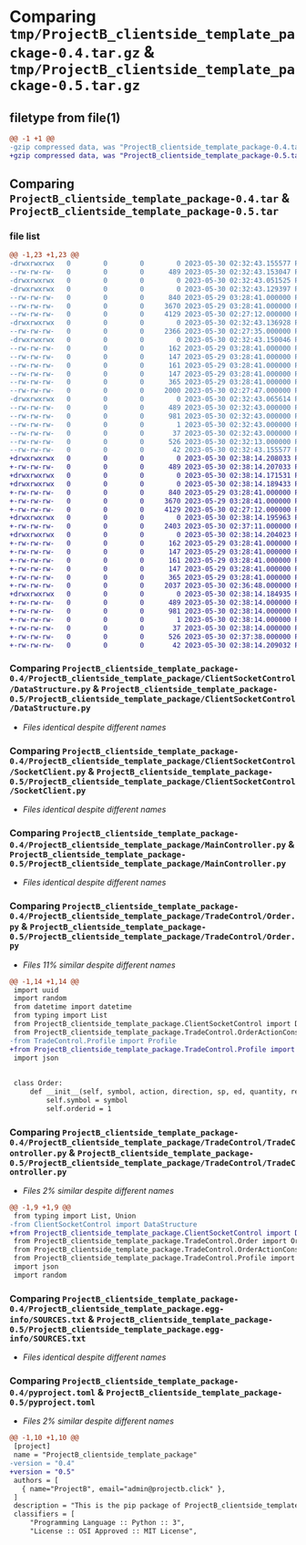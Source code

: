 # Comparing `tmp/ProjectB_clientside_template_package-0.4.tar.gz` & `tmp/ProjectB_clientside_template_package-0.5.tar.gz`

## filetype from file(1)

```diff
@@ -1 +1 @@
-gzip compressed data, was "ProjectB_clientside_template_package-0.4.tar", last modified: Tue May 30 02:32:43 2023, max compression
+gzip compressed data, was "ProjectB_clientside_template_package-0.5.tar", last modified: Tue May 30 02:38:14 2023, max compression
```

## Comparing `ProjectB_clientside_template_package-0.4.tar` & `ProjectB_clientside_template_package-0.5.tar`

### file list

```diff
@@ -1,23 +1,23 @@
-drwxrwxrwx   0        0        0        0 2023-05-30 02:32:43.155577 ProjectB_clientside_template_package-0.4/
--rw-rw-rw-   0        0        0      489 2023-05-30 02:32:43.153047 ProjectB_clientside_template_package-0.4/PKG-INFO
-drwxrwxrwx   0        0        0        0 2023-05-30 02:32:43.051525 ProjectB_clientside_template_package-0.4/ProjectB_clientside_template_package/
-drwxrwxrwx   0        0        0        0 2023-05-30 02:32:43.129397 ProjectB_clientside_template_package-0.4/ProjectB_clientside_template_package/ClientSocketControl/
--rw-rw-rw-   0        0        0      840 2023-05-29 03:28:41.000000 ProjectB_clientside_template_package-0.4/ProjectB_clientside_template_package/ClientSocketControl/DataStructure.py
--rw-rw-rw-   0        0        0     3670 2023-05-29 03:28:41.000000 ProjectB_clientside_template_package-0.4/ProjectB_clientside_template_package/ClientSocketControl/SocketClient.py
--rw-rw-rw-   0        0        0     4129 2023-05-30 02:27:12.000000 ProjectB_clientside_template_package-0.4/ProjectB_clientside_template_package/MainController.py
-drwxrwxrwx   0        0        0        0 2023-05-30 02:32:43.136928 ProjectB_clientside_template_package-0.4/ProjectB_clientside_template_package/TradeControl/
--rw-rw-rw-   0        0        0     2366 2023-05-30 02:27:35.000000 ProjectB_clientside_template_package-0.4/ProjectB_clientside_template_package/TradeControl/Order.py
-drwxrwxrwx   0        0        0        0 2023-05-30 02:32:43.150046 ProjectB_clientside_template_package-0.4/ProjectB_clientside_template_package/TradeControl/OrderActionConstants/
--rw-rw-rw-   0        0        0      162 2023-05-29 03:28:41.000000 ProjectB_clientside_template_package-0.4/ProjectB_clientside_template_package/TradeControl/OrderActionConstants/Action.py
--rw-rw-rw-   0        0        0      147 2023-05-29 03:28:41.000000 ProjectB_clientside_template_package-0.4/ProjectB_clientside_template_package/TradeControl/OrderActionConstants/Direction.py
--rw-rw-rw-   0        0        0      161 2023-05-29 03:28:41.000000 ProjectB_clientside_template_package-0.4/ProjectB_clientside_template_package/TradeControl/OrderActionConstants/ExpiryDate.py
--rw-rw-rw-   0        0        0      147 2023-05-29 03:28:41.000000 ProjectB_clientside_template_package-0.4/ProjectB_clientside_template_package/TradeControl/OrderActionConstants/StrikePrice.py
--rw-rw-rw-   0        0        0      365 2023-05-29 03:28:41.000000 ProjectB_clientside_template_package-0.4/ProjectB_clientside_template_package/TradeControl/Profile.py
--rw-rw-rw-   0        0        0     2000 2023-05-30 02:27:47.000000 ProjectB_clientside_template_package-0.4/ProjectB_clientside_template_package/TradeControl/TradeController.py
-drwxrwxrwx   0        0        0        0 2023-05-30 02:32:43.065614 ProjectB_clientside_template_package-0.4/ProjectB_clientside_template_package.egg-info/
--rw-rw-rw-   0        0        0      489 2023-05-30 02:32:43.000000 ProjectB_clientside_template_package-0.4/ProjectB_clientside_template_package.egg-info/PKG-INFO
--rw-rw-rw-   0        0        0      981 2023-05-30 02:32:43.000000 ProjectB_clientside_template_package-0.4/ProjectB_clientside_template_package.egg-info/SOURCES.txt
--rw-rw-rw-   0        0        0        1 2023-05-30 02:32:43.000000 ProjectB_clientside_template_package-0.4/ProjectB_clientside_template_package.egg-info/dependency_links.txt
--rw-rw-rw-   0        0        0       37 2023-05-30 02:32:43.000000 ProjectB_clientside_template_package-0.4/ProjectB_clientside_template_package.egg-info/top_level.txt
--rw-rw-rw-   0        0        0      526 2023-05-30 02:32:13.000000 ProjectB_clientside_template_package-0.4/pyproject.toml
--rw-rw-rw-   0        0        0       42 2023-05-30 02:32:43.155577 ProjectB_clientside_template_package-0.4/setup.cfg
+drwxrwxrwx   0        0        0        0 2023-05-30 02:38:14.208033 ProjectB_clientside_template_package-0.5/
+-rw-rw-rw-   0        0        0      489 2023-05-30 02:38:14.207033 ProjectB_clientside_template_package-0.5/PKG-INFO
+drwxrwxrwx   0        0        0        0 2023-05-30 02:38:14.171531 ProjectB_clientside_template_package-0.5/ProjectB_clientside_template_package/
+drwxrwxrwx   0        0        0        0 2023-05-30 02:38:14.189433 ProjectB_clientside_template_package-0.5/ProjectB_clientside_template_package/ClientSocketControl/
+-rw-rw-rw-   0        0        0      840 2023-05-29 03:28:41.000000 ProjectB_clientside_template_package-0.5/ProjectB_clientside_template_package/ClientSocketControl/DataStructure.py
+-rw-rw-rw-   0        0        0     3670 2023-05-29 03:28:41.000000 ProjectB_clientside_template_package-0.5/ProjectB_clientside_template_package/ClientSocketControl/SocketClient.py
+-rw-rw-rw-   0        0        0     4129 2023-05-30 02:27:12.000000 ProjectB_clientside_template_package-0.5/ProjectB_clientside_template_package/MainController.py
+drwxrwxrwx   0        0        0        0 2023-05-30 02:38:14.195963 ProjectB_clientside_template_package-0.5/ProjectB_clientside_template_package/TradeControl/
+-rw-rw-rw-   0        0        0     2403 2023-05-30 02:37:11.000000 ProjectB_clientside_template_package-0.5/ProjectB_clientside_template_package/TradeControl/Order.py
+drwxrwxrwx   0        0        0        0 2023-05-30 02:38:14.204023 ProjectB_clientside_template_package-0.5/ProjectB_clientside_template_package/TradeControl/OrderActionConstants/
+-rw-rw-rw-   0        0        0      162 2023-05-29 03:28:41.000000 ProjectB_clientside_template_package-0.5/ProjectB_clientside_template_package/TradeControl/OrderActionConstants/Action.py
+-rw-rw-rw-   0        0        0      147 2023-05-29 03:28:41.000000 ProjectB_clientside_template_package-0.5/ProjectB_clientside_template_package/TradeControl/OrderActionConstants/Direction.py
+-rw-rw-rw-   0        0        0      161 2023-05-29 03:28:41.000000 ProjectB_clientside_template_package-0.5/ProjectB_clientside_template_package/TradeControl/OrderActionConstants/ExpiryDate.py
+-rw-rw-rw-   0        0        0      147 2023-05-29 03:28:41.000000 ProjectB_clientside_template_package-0.5/ProjectB_clientside_template_package/TradeControl/OrderActionConstants/StrikePrice.py
+-rw-rw-rw-   0        0        0      365 2023-05-29 03:28:41.000000 ProjectB_clientside_template_package-0.5/ProjectB_clientside_template_package/TradeControl/Profile.py
+-rw-rw-rw-   0        0        0     2037 2023-05-30 02:36:48.000000 ProjectB_clientside_template_package-0.5/ProjectB_clientside_template_package/TradeControl/TradeController.py
+drwxrwxrwx   0        0        0        0 2023-05-30 02:38:14.184935 ProjectB_clientside_template_package-0.5/ProjectB_clientside_template_package.egg-info/
+-rw-rw-rw-   0        0        0      489 2023-05-30 02:38:14.000000 ProjectB_clientside_template_package-0.5/ProjectB_clientside_template_package.egg-info/PKG-INFO
+-rw-rw-rw-   0        0        0      981 2023-05-30 02:38:14.000000 ProjectB_clientside_template_package-0.5/ProjectB_clientside_template_package.egg-info/SOURCES.txt
+-rw-rw-rw-   0        0        0        1 2023-05-30 02:38:14.000000 ProjectB_clientside_template_package-0.5/ProjectB_clientside_template_package.egg-info/dependency_links.txt
+-rw-rw-rw-   0        0        0       37 2023-05-30 02:38:14.000000 ProjectB_clientside_template_package-0.5/ProjectB_clientside_template_package.egg-info/top_level.txt
+-rw-rw-rw-   0        0        0      526 2023-05-30 02:37:38.000000 ProjectB_clientside_template_package-0.5/pyproject.toml
+-rw-rw-rw-   0        0        0       42 2023-05-30 02:38:14.209032 ProjectB_clientside_template_package-0.5/setup.cfg
```

### Comparing `ProjectB_clientside_template_package-0.4/ProjectB_clientside_template_package/ClientSocketControl/DataStructure.py` & `ProjectB_clientside_template_package-0.5/ProjectB_clientside_template_package/ClientSocketControl/DataStructure.py`

 * *Files identical despite different names*

### Comparing `ProjectB_clientside_template_package-0.4/ProjectB_clientside_template_package/ClientSocketControl/SocketClient.py` & `ProjectB_clientside_template_package-0.5/ProjectB_clientside_template_package/ClientSocketControl/SocketClient.py`

 * *Files identical despite different names*

### Comparing `ProjectB_clientside_template_package-0.4/ProjectB_clientside_template_package/MainController.py` & `ProjectB_clientside_template_package-0.5/ProjectB_clientside_template_package/MainController.py`

 * *Files identical despite different names*

### Comparing `ProjectB_clientside_template_package-0.4/ProjectB_clientside_template_package/TradeControl/Order.py` & `ProjectB_clientside_template_package-0.5/ProjectB_clientside_template_package/TradeControl/Order.py`

 * *Files 11% similar despite different names*

```diff
@@ -1,14 +1,14 @@
 import uuid
 import random
 from datetime import datetime
 from typing import List
 from ProjectB_clientside_template_package.ClientSocketControl import DataStructure
 from ProjectB_clientside_template_package.TradeControl.OrderActionConstants import Action, Direction, ExpiryDate, StrikePrice
-from TradeControl.Profile import Profile
+from ProjectB_clientside_template_package.TradeControl.Profile import Profile
 import json
 
 
 class Order:
     def __init__(self, symbol, action, direction, sp, ed, quantity, remained, traded, averageTradePrice, lastUpdateDateTime, historyNodeOrNot):
         self.symbol = symbol
         self.orderid = 1
```

### Comparing `ProjectB_clientside_template_package-0.4/ProjectB_clientside_template_package/TradeControl/TradeController.py` & `ProjectB_clientside_template_package-0.5/ProjectB_clientside_template_package/TradeControl/TradeController.py`

 * *Files 2% similar despite different names*

```diff
@@ -1,9 +1,9 @@
 from typing import List, Union
-from ClientSocketControl import DataStructure
+from ProjectB_clientside_template_package.ClientSocketControl import DataStructure
 from ProjectB_clientside_template_package.TradeControl.Order import Order
 from ProjectB_clientside_template_package.TradeControl.OrderActionConstants import Action, Direction, ExpiryDate, StrikePrice
 from ProjectB_clientside_template_package.TradeControl.Profile import Profile
 import json
 import random
```

### Comparing `ProjectB_clientside_template_package-0.4/ProjectB_clientside_template_package.egg-info/SOURCES.txt` & `ProjectB_clientside_template_package-0.5/ProjectB_clientside_template_package.egg-info/SOURCES.txt`

 * *Files identical despite different names*

### Comparing `ProjectB_clientside_template_package-0.4/pyproject.toml` & `ProjectB_clientside_template_package-0.5/pyproject.toml`

 * *Files 2% similar despite different names*

```diff
@@ -1,10 +1,10 @@
 [project]
 name = "ProjectB_clientside_template_package"
-version = "0.4"
+version = "0.5"
 authors = [
   { name="ProjectB", email="admin@projectb.click" },
 ]
 description = "This is the pip package of ProjectB_clientside_template_package"
 classifiers = [
     "Programming Language :: Python :: 3",
     "License :: OSI Approved :: MIT License",
```


